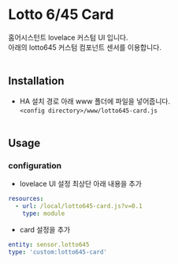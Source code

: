 # Lotto 6/45 Card
홈어시스턴트 lovelace 커스텀 UI 입니다.<br>
아래의 lotto645 커스텀 컴포넌트 센서를 이용합니다.
<br><br>
## Installation
- HA 설치 경로 아래 www 폴더에 파일을 넣어줍니다.<br>
   `<config directory>/www/lotto645-card.js`
<br><br>
## Usage
### configuration
- lovelace UI 설정 최상단 아래 내용을 추가<br>
```yaml
resources:
  - url: /local/lotto645-card.js?v=0.1
    type: module
```
- card 설정을 추가
```yaml
entity: sensor.lotto645
type: 'custom:lotto645-card'
```
